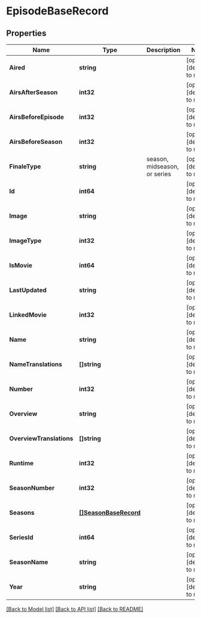 # EpisodeBaseRecord

## Properties
Name | Type | Description | Notes
------------ | ------------- | ------------- | -------------
**Aired** | **string** |  | [optional] [default to null]
**AirsAfterSeason** | **int32** |  | [optional] [default to null]
**AirsBeforeEpisode** | **int32** |  | [optional] [default to null]
**AirsBeforeSeason** | **int32** |  | [optional] [default to null]
**FinaleType** | **string** | season, midseason, or series | [optional] [default to null]
**Id** | **int64** |  | [optional] [default to null]
**Image** | **string** |  | [optional] [default to null]
**ImageType** | **int32** |  | [optional] [default to null]
**IsMovie** | **int64** |  | [optional] [default to null]
**LastUpdated** | **string** |  | [optional] [default to null]
**LinkedMovie** | **int32** |  | [optional] [default to null]
**Name** | **string** |  | [optional] [default to null]
**NameTranslations** | **[]string** |  | [optional] [default to null]
**Number** | **int32** |  | [optional] [default to null]
**Overview** | **string** |  | [optional] [default to null]
**OverviewTranslations** | **[]string** |  | [optional] [default to null]
**Runtime** | **int32** |  | [optional] [default to null]
**SeasonNumber** | **int32** |  | [optional] [default to null]
**Seasons** | [**[]SeasonBaseRecord**](SeasonBaseRecord.md) |  | [optional] [default to null]
**SeriesId** | **int64** |  | [optional] [default to null]
**SeasonName** | **string** |  | [optional] [default to null]
**Year** | **string** |  | [optional] [default to null]

[[Back to Model list]](../README.md#documentation-for-models) [[Back to API list]](../README.md#documentation-for-api-endpoints) [[Back to README]](../README.md)

